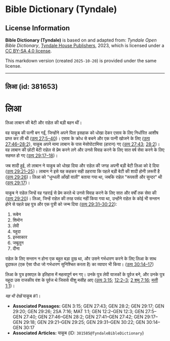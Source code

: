 # Bible Dictionary (Tyndale)

## License Information

**Bible Dictionary (Tyndale)** is based on and adapted from: _Tyndale Open Bible Dictionary_, [Tyndale House Publishers](https://tyndaleopenresources.com/), 2023, which is licensed under a [CC BY-SA 4.0 license](https://creativecommons.org/licenses/by-sa/4.0/legalcode.en).

This markdown version (created `2025-10-20`) is provided under the same license.



--------------------------------

## लिआ (id: 381653)

लिआ
===

लिआ लाबान की बेटी और राहेल की बड़ी बहन थीं।

वह याकूब की पत्नी बन गईं, जिन्होंने अपने पिता इसहाक को धोखा देकर एसाव के लिए निर्धारित आशीष प्राप्त कर ली थी ([उत्प 27:5–40](https://ref.ly/Gen27:5-Gen27:40))। एसाव के क्रोध से बचने और एक पत्नी खोजने के लिए ([उत्प 27:46–28:2](https://ref.ly/Gen27:46-Gen28:2)), याकूब अपने मामा लाबान के पास मेसोपोटामिया (हारान) गए ([उत्प 27:43](https://ref.ly/Gen27:43); [28:2](https://ref.ly/Gen28:2))। वह लाबान की छोटी बेटी राहेल से प्रेम करने लगे और उनसे विवाह करने के लिए सात वर्ष सेवा करने के लिए सहमत हो गए ([उत्प 29:17–18](https://ref.ly/Gen29:17-Gen29:18))।

जब शादी हुई, तो लाबान ने याकूब को धोखा दिया और राहेल की जगह अपनी बड़ी बेटी लिआ को दे दिया ([उत्प 29:21–25](https://ref.ly/Gen29:21-Gen29:25))। लाबान ने इसे यह कहकर सही ठहराया कि पहले बड़ी बेटी की शादी होनी ज़रूरी है ([उत्प 29:26](https://ref.ly/Gen29:26))। लिआ को "धुन्धली आँखों वाली" बताया गया था, जबकि राहेल "रूपवती और सुन्दर" थी ([उत्प 29:17](https://ref.ly/Gen29:17))।

याकूब ने राहेल जिन्हें वह गहराई से प्रेम करते थे उनसे विवाह करने के लिए सात और वर्षों तक सेवा की ([उत्प 29:20](https://ref.ly/Gen29:20))। लिआ, जिन्हें राहेल की तरह पसंद नहीं किया गया था, उन्होंने राहेल के कोई भी सन्तान होने से पहले छह पुत्र और एक पुत्री को जन्म दिया ([उत्प 29:31–30:22](https://ref.ly/Gen29:31-Gen30:22)):

1. रूबेन
2. शिमोन
3. लेवी
4. यहूदा
5. इस्साकार
6. जबूलून
7. दीना

राहेल के लिए सन्तान न होना एक बहुत बड़ा दुख था, और उसने गर्भधारण करने के लिए लिआ के साथ दूदाफल (एक ऐसा पौधा जो गर्भधारण सुनिश्चित करता है) का व्यापार भी किया। ([उत्प 30:14–17](https://ref.ly/Gen30:14-Gen30:17))

लिआ के पुत्र इस्राएल के इतिहास में महत्वपूर्ण बन गए। उनके पुत्र लेवी याजकों के पूर्वज बने, और उनके पुत्र यहूदा उस राजकीय वंश के पूर्वज थे जिससे यीशु मसीह आए ([उत्प 3:15](https://ref.ly/Gen3:15); [12:2–3](https://ref.ly/Gen12:2-Gen12:3); [2 शमू 7:16](https://ref.ly/2Sam7:16); [मत्ती 1:1](https://ref.ly/Matt1:1))।

*यह भी देखें* याकूब \#1।

* **Associated Passages:** GEN 3:15; GEN 27:43; GEN 28:2; GEN 29:17; GEN 29:20; GEN 29:26; 2SA 7:16; MAT 1:1; GEN 12:2–GEN 12:3; GEN 27:5–GEN 27:40; GEN 27:46–GEN 28:2; GEN 27:41–GEN 27:42; GEN 29:17–GEN 29:18; GEN 29:21–GEN 29:25; GEN 29:31–GEN 30:22; GEN 30:14–GEN 30:17
* **Associated Articles:** याकूब (ID: `381585@TyndaleBibleDictionary`)

